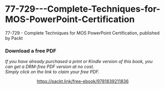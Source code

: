 # 77-729---Complete-Techniques-for-MOS-PowerPoint-Certification
77-729 - Complete Techniques for MOS PowerPoint Certification, published by Packt
### Download a free PDF

 <i>If you have already purchased a print or Kindle version of this book, you can get a DRM-free PDF version at no cost.<br>Simply click on the link to claim your free PDF.</i>
<p align="center"> <a href="https://packt.link/free-ebook/9781839211836">https://packt.link/free-ebook/9781839211836 </a> </p>